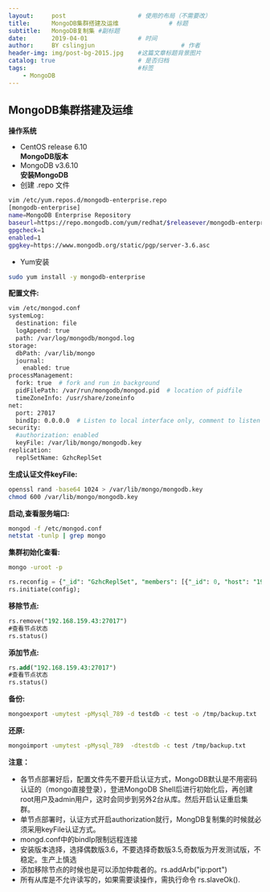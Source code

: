 ```yaml
---
layout:     post   				    # 使用的布局（不需要改）
title:      MongoDB集群搭建及运维 				# 标题 
subtitle:   MongoDB复制集 #副标题
date:       2019-04-01 				# 时间
author:     BY cslingjun						# 作者
header-img: img/post-bg-2015.jpg 	#这篇文章标题背景图片
catalog: true 						# 是否归档
tags:								#标签
    - MongoDB
---
```


## MongoDB集群搭建及运维


**操作系统**  
- CentOS release 6.10  
**MongoDB版本**  
- MongoDB v3.6.10  
**安装MongoDB**  
- 创建 .repo 文件  
```bash
vim /etc/yum.repos.d/mongodb-enterprise.repo
[mongodb-enterprise]
name=MongoDB Enterprise Repository
baseurl=https://repo.mongodb.com/yum/redhat/$releasever/mongodb-enterprise/3.6/$basearch/
gpgcheck=1
enabled=1
gpgkey=https://www.mongodb.org/static/pgp/server-3.6.asc
``` 
- Yum安装
```bash
sudo yum install -y mongodb-enterprise
```

**配置文件:**  
```bash
vim /etc/mongod.conf
systemLog:
  destination: file
  logAppend: true
  path: /var/log/mongodb/mongod.log
storage:
  dbPath: /var/lib/mongo
  journal:
    enabled: true
processManagement:
  fork: true  # fork and run in background
  pidFilePath: /var/run/mongodb/mongod.pid  # location of pidfile
  timeZoneInfo: /usr/share/zoneinfo
net:
  port: 27017
  bindIp: 0.0.0.0  # Listen to local interface only, comment to listen on all interfaces.
security:
  #authorization: enabled
  keyFile: /var/lib/mongo/mongodb.key
replication:
  replSetName: GzhcReplSet
```
**生成认证文件keyFile:**  
```bash 
openssl rand -base64 1024 > /var/lib/mongo/mongodb.key
chmod 600 /var/lib/mongo/mongodb.key
```

**启动,查看服务端口:**  
```bash 
mongod -f /etc/mongod.conf
netstat -tunlp | grep mongo
```
**集群初始化查看:**  
```bash 
mongo -uroot -p
```
```sql
rs.reconfig = {"_id": "GzhcReplSet", "members": [{"_id": 0, "host": "192.168.159.41:27017","priority": 10},{"_id": 1, "host": "192.168.159.42:27017","priority": 8},{"_id": 2, "host":"192.168.159.43:27017","priority": 6}]}
rs.initiate(config); 
```

**移除节点:**  
```sql
rs.remove("192.168.159.43:27017")
#查看节点状态
rs.status()
```

**添加节点:**  
```sql
rs.add("192.168.159.43:27017")
#查看节点状态
rs.status()
```

**备份:**  
```bash 
mongoexport -umytest -pMysql_789 -d testdb -c test -o /tmp/backup.txt
```

**还原:**  
```bash
mongoimport -umytest -pMysql_789  -dtestdb -c test /tmp/backup.txt
```

**注意：**  
- 各节点部署好后，配置文件先不要开启认证方式，MongoDB默认是不用密码认证的（mongo直接登录），登进MongoDB Shell后进行初始化后，再创建root用户及admin用户，这时会同步到另外2台从库。然后开启认证重启集群。
- 单节点部署时，认证方式开启authorization就行，MongDB复制集的时候就必须采用keyFile认证方式。
- mongd.conf中的bindIp限制远程连接
- 安装版本选择，选择偶数版3.6，不要选择奇数版3.5,奇数版为开发测试版，不稳定。生产上慎选
- 添加移除节点的时候也是可以添加仲裁者的。rs.addArb("ip:port")
- 所有从库是不允许读写的，如果需要读操作，需执行命令 rs.slaveOk().